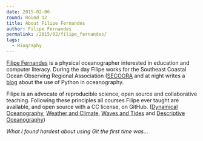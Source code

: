 ```yaml
---
date: 2015-02-06
round: Round 12
title: About Filipe Fernandes
author: Filipe Fernandes
permalink: /2015/02/filipe_fernandes/
tags:
  - Biography
---
```

[Filipe Fernandes](http://ocefpaf.github.io/homepage/) is a physical
oceanographer interested in education and computer literacy.  During the day
Filipe works for the Southeast Coastal Ocean Observing Regional Association
([SECOORA](http://ocefpaf.github.io/secoora/) and at night writes a
[blog](http://ocefpaf.github.io/python4oceanographers/) about the use of
Python in oceanography.

Filipe is an advocate of reproducible science, open source and collaborative
teaching.  Following these principles all courses Filipe ever taught are
available, and open source with a CC license, on GitHub.
([Dynamical Oceanography](http://ocefpaf.github.io/dynamical_oceanography),
[Weather and Climate](http://ocefpaf.github.io/weather_and_climate),
[Waves and Tides](http://ocefpaf.github.io/waves_and_tides) and
[Descriptive Oceanography](http://ocefpaf.github.io/descriptive_oceanography))

*What I found hardest about using Git the first time was...*
